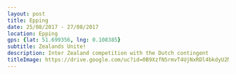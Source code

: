 ```yaml
---
layout: post
title: Epping
date: 25/08/2017 - 27/08/2017
location: Epping
gps: {lat: 51.699356, lng: 0.108385}
subtitle: Zealands Unite!
description: Inter Zealand competition with the Dutch contingent
titleImage: https://drive.google.com/uc?id=0B9XzfNSrmvT4UjNxRDl4bkdyU2M
---
```

